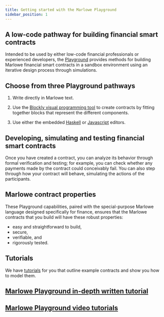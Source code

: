 ```yaml
---
title: Getting started with the Marlowe Playground
sidebar_position: 1
---
```


## A low-code pathway for building financial smart contracts

Intended to be used by either low-code financial professionals or experienced developers, the [Playground](https://play.marlowe-finance.io) provides methods for building Marlowe financial smart contracts in a sandbox environment using an iterative design process through simulations. 

## Choose from three Playground pathways

1. Write directly in Marlowe text. 

2. Use the [Blockly visual programming tool](writing-marlowe-with-blockly.md) to create contracts by fitting together blocks that represent the different components. 

3. Use either the embedded [Haskell](using-the-haskell-editor.md) or [Javascript](using-the-javascript-editor.md) editors. 

## Developing, simulating and testing financial smart contracts

Once you have created a contract, you can analyze its behavior through formal verification and testing; for example, you can check whether any payments made by the contract could conceivably fail. You can also step through how your contract will behave, simulating the actions of the participants.

## Marlowe contract properties

These Playground capabilities, paired with the special-purpose Marlowe language designed specifically for finance, ensures that the Marlowe contracts that you build will have these robust properties: 

* easy and straightforward to build, 
* secure, 
* verifiable, and 
* rigorously tested. 

## Tutorials

We have [tutorials](tutorials/tutorials-overview.md) for you that outline example contracts and show you how to model them. 

## [Marlowe Playground in-depth written tutorial](tutorials/playground-overview.md)

## [Marlowe Playground video tutorials](tutorials/video-tutorials.md#marlowe-playground-tutorials)
